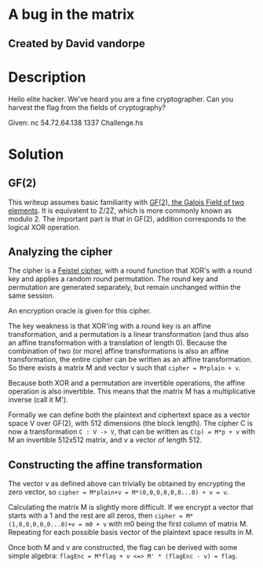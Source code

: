 # A bug in the matrix

## Created by David vandorpe

# Description
Hello elite hacker. We've heard you are a fine cryptographer. Can you harvest the flag from the fields of cryptography?

Given:
nc 54.72.64.138 1337
Challenge.hs

# Solution

## GF(2)

This writeup assumes basic familiarity with [GF(2), the Galois Field of two elements](https://en.wikipedia.org/wiki/GF\(2\)). It is equivalent to Z/2Z, which is more commonly known as modulo 2. The important part is that in GF(2), addition corresponds to the logical XOR operation.

## Analyzing the cipher

The cipher is a [Feistel cipher](https://en.wikipedia.org/wiki/Feistel_cipher), with a round function that XOR's with a round key and applies a random round permutation. The round key and permutation are generated separately, but remain unchanged within the same session.

An encryption oracle is given for this cipher.

The key weakness is that XOR'ing with a round key is an affine transformation, and a permutation is a linear transformation (and thus also an affine transformation with a translation of length 0). Because the combination of two (or more) affine transformations is also an affine transformation, the entire cipher can be written as an affine transformation. So there exists a matrix M and vector v such that `cipher = M*plain + v`.

Because both XOR and a permutation are invertible operations, the affine operation is also invertible. This means that the matrix M has a multiplicative inverse (call it M'). 

Formally we can define both the plaintext and ciphertext space as a vector space V over GF(2), with 512 dimensions (the block length). The cipher C is now a transformation `C : V -> V`, that can be written as `C(p) = M*p + v` with M an invertible 512x512 matrix, and v a vector of length 512. 

## Constructing the affine transformation

The vector v as defined above can trivially be obtained by encrypting the zero vector, so `cipher = M*plain+v = M*(0,0,0,0,0,0...0) + v = v`.

Calculating the matrix M is slightly more difficult. If we encrypt a vector that starts with a 1 and the rest are all zeros, then `cipher = M*(1,0,0,0,0,0...0)+v = m0 + v` with m0 being the first column of matrix M. Repeating for each possible basis vector of the plaintext space results in M.

Once both M and v are constructed, the flag can be derived with some simple algebra: `flagEnc = M*flag + v <=> M' * (flagEnc - v) = flag`.


